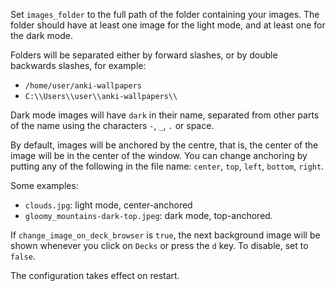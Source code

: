 Set `images_folder` to the full path of the folder containing your images. 
The folder should have at least one image for the light mode,
and at least one for the dark mode.

Folders will be separated either by forward slashes, 
or by double backwards slashes, for example:

* `/home/user/anki-wallpapers`
* `C:\\Users\\user\\anki-wallpapers\\`

Dark mode images will have `dark` in their name, 
separated from other parts of the name using the characters `-`, `_`, `.` or space.

By default, images will be anchored by the centre, 
that is, the center of the image will be in the center of the window.
You can change anchoring by putting any of the following in the file name: 
`center`, `top`, `left`, `bottom`, `right`.

Some examples:

* `clouds.jpg`: light mode, center-anchored
* `gloomy_mountains-dark-top.jpeg`: dark mode, top-anchored.

If `change_image_on_deck_browser` is `true`, 
the next background image will be shown whenever you click on `Decks`
or press the `d` key. To disable, set to `false`.

The configuration takes effect on restart.